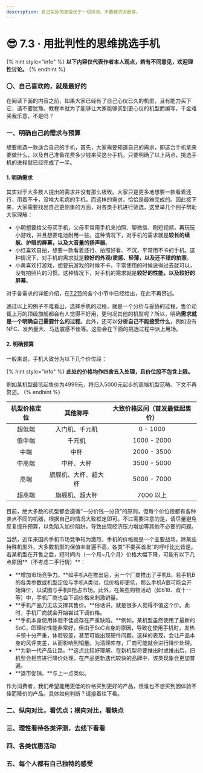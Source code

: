 ```yaml
---
description: 自己实际的感受优于一切评测，不要被洪流裹挟。
---
```


# 😎 7.3 · 用批判性的思维挑选手机

{% hint style="info" %}
**以下内容仅代表作者本人观点，若有不同意见，欢迎理性讨论。**
{% endhint %}

### 〇、自己喜欢的，就是最好的

在阅读下面的内容之前，如果大家已经有了自己心仪已久的机型，且有能力买下它，请不要犹豫。教程本就为了能够让大家能够买到更心仪的机型而编写，千金难买我乐意，不是吗？

### 一、明确自己的需求与预算

想要挑选一款适合自己的手机，首先，大家需要知道自己的需求，即这台手机拿来要做什么，以及自己准备花费多少钱来买这台手机。只要明确了以上两点，挑选手机的进程就已经完成了一半。

#### 1. 明确需求

其实对于大多数人提出的需求并没有那么极致。大家只是更多地想要一款看着还行，用着不卡，没啥大毛病的手机，而这样的需求，恰恰是最难完成的。因此接下来，大家需要找出自己更侧重的方面，对各类手机进行筛选，这里举几个例子帮助大家理解：

* 小明想要给父母买手机，父母平常用手机来拍照、聊微信、刷短视频，再玩玩小游戏，并且想要电池耐用一些。这种情况下，对手机的需求就是**较长的续航、护眼的屏幕，以及大音量的扬声器**。
* 小红喜欢自拍，想要一款看着还行、拍照好看、不沉，平常用不卡的手机。这种情况下，对手机的需求就是**较好的外观/质感、轻薄，以及还不错的拍照**。
* 小黄喜欢打游戏，想要玩游戏的时候不卡，平常使用的时候说得过去就可以，没有拍照片的习惯。这种情况下，对手机的需求就是**较好的性能，以及较好的屏幕**。

对于各需求的详细介绍，在[7.2节](tech\_specs/)的各个小节中已经给出，在此不再赘述。

通过以上的例子不难看出，选择手机的过程，就是一个分析与妥协的过程。售价动辄上万的顶级旗舰都会有人觉得不好用，更何况其他的机型呢？所以，明确**需求就是一个明确自己需要什么的过程**。此外，还可以**分析自己不能接受什么**，例如没有NFC、发热量大、马达震感不佳等。这些会在下面的挑选过程中派上用场。

#### 2. 明确预算

一般来说，手机大致分为以下几个价位段：

{% hint style="info" %}
**此处的价格均作四舍五入处理，且价位段不包含上限。**

例如某机型最低起售价为4999元，将归入5000元起步的高端机型范畴。下文不再赘述。
{% endhint %}

| 机型价格定位 |    其他称呼    | 大致价格区间（首发最低起售价） |
| :----: | :--------: | :-------------: |
|   超低端  |   入门机、千元机  |     0 - 1000    |
|   低中端  |     千元机    |   1000 - 2000   |
|   中端   |     中杯     |   2000 - 3500   |
|   中高端  |    中杯、大杯   |   3500 - 5000   |
|   高端   | 旗舰机、大杯、超大杯 |   5000 - 7000   |
|   超高端  |   旗舰机、超大杯  |     7000 以上     |

目前，绝大多数的机型都会遵循“一分价钱一分货”的原则，但每个价位段都有各种卖点不同的机器，根据自己的情况大致框定即可。不过需要注意的是，请尽量避免反复提升预算，以免陷入加价陷阱，导致出现经济压力增加等其他不必要的问题。

当然，近年来国内手机市场竞争较为激烈，手机的价格就是一个主要战场。除某些特殊机型外，大多数机型的保值率普遍不高，各类“不要买首发”的呼吁比比皆是。若某机型在开售之后，短时间内（一个月\~几个月）价格大幅下降，可能有以下几点原因**（不考虑二手行情）**：

* **增加市场竞争力。**如手机A在推出后，另一个厂商推出了手机B。若手机B的各类参数或机型定位与手机A类似，但价格却更低，那么手机A很可能会开始降价，以试图与手机B抢占市场。此外，在某些购物活动（如618、双十一等）中，手机厂商也会下调价格来刺激销量。
* **手机产品力无法支撑其售价。**俗话讲，就是很多人觉得不值这个价。此时，手机厂商就会开始尝试下调价格。
* **手机本身使用体验不佳或存在严重缺陷。**例如，某机型虽然使用了最新的SoC，即理论性能非常好，但由于SoC自身的原因，导致在使用手机时，发热卡顿十分严重，体验较差，甚至可能出现硬件问题。这样的表现，会让产品本身的风评变差，从而影响到销量。为清理库存，厂商可能就会进行降价处理。
* **为新一代产品让路。**这点比较好理解。在新机型将要推出时或推出后，旧机型会相应进行降价处理。在产品更新迭代较快的品牌中，该类现象会更加普遍。
* **退市促销。**与上一点类似。

作为消费者，我们希望能用更低的价格买到更好的产品，但谁也不想买到因体验不佳而降价的产品。具体如何判断？请接着往下看。

### 二、纵向对比，看优点；横向对比，看缺点



### 三、理性看待各类评测，去线下看看



### 四、各类优惠活动



### 五、每个人都有自己独特的感受

